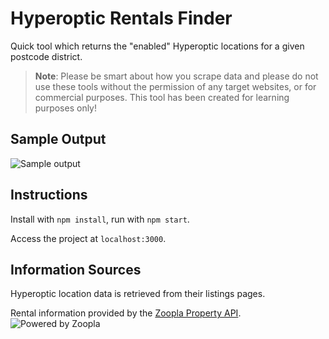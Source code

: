 # Hyperoptic Rentals Finder 

Quick tool which returns the "enabled" Hyperoptic locations for a given postcode district.

> **Note**: Please be smart about how you scrape data and please do not use these tools without the permission of any target websites, or for commercial purposes. This tool has been created for learning purposes only!

## Sample Output 
![Sample output](http://i.imgur.com/H2N4YkQ.png)

## Instructions 

Install with `npm install`, run with `npm start`. 

Access the project at `localhost:3000`.

## Information Sources 

Hyperoptic location data is retrieved from their listings pages.

Rental information provided by the [Zoopla Property API](http://developer.zoopla.com/).
![Powered by Zoopla](http://www.zoopla.co.uk/static/images/mashery/powered-by-zoopla-150x73.png)